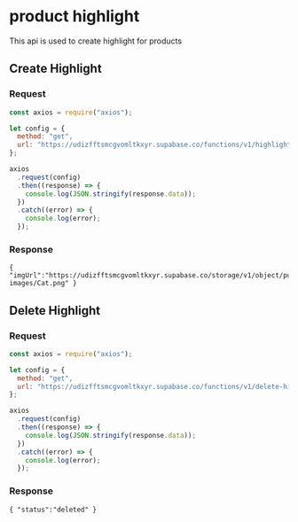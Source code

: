 # product highlight

This api is used to create highlight for products

## Create Highlight

### Request

```js
const axios = require("axios");

let config = {
  method: "get",
  url: "https://udizfftsmcgvomltkxyr.supabase.co/functions/v1/highlights?title=Cat&imgUrl=https://t4.ftcdn.net/jpg/02/66/72/41/360_F_266724172_Iy8gdKgMa7XmrhYYxLCxyhx6J7070Pr8.jpg&description=this cat is not for sell",
};

axios
  .request(config)
  .then((response) => {
    console.log(JSON.stringify(response.data));
  })
  .catch((error) => {
    console.log(error);
  });
```

### Response

    { "imgUrl":"https://udizfftsmcgvomltkxyr.supabase.co/storage/v1/object/public/images/product-images/Cat.png" }

## Delete Highlight

### Request

```js
const axios = require("axios");

let config = {
  method: "get",
  url: "https://udizfftsmcgvomltkxyr.supabase.co/functions/v1/delete-highlight?title=Cat",
};

axios
  .request(config)
  .then((response) => {
    console.log(JSON.stringify(response.data));
  })
  .catch((error) => {
    console.log(error);
  });
```

### Response

    { "status":"deleted" }

